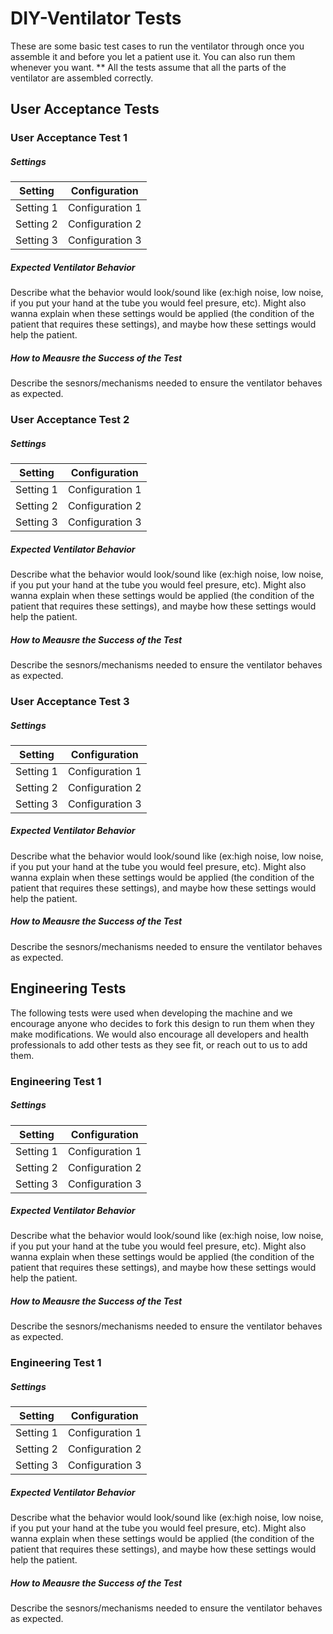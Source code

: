 # DIY-Ventilator Tests
These are some basic test cases to run the ventilator through once you assemble it and before you let a patient use it.
You can also run them whenever you want.
** All the tests assume that all the parts of the ventilator are assembled correctly.

## User Acceptance Tests

### User Acceptance Test 1
##### Settings
| Setting   | Configuration   |
|-----------|-----------------|
| Setting 1 | Configuration 1 |
| Setting 2 | Configuration 2 |
| Setting 3 | Configuration 3 |
##### Expected Ventilator Behavior
Describe what the behavior would look/sound like (ex:high noise, low noise, if you put your hand at the tube you would feel presure, etc).
Might also wanna explain when these settings would be applied (the condition of the patient that requires these settings), and maybe how these settings would help the patient.
##### How to Meausre the Success of the Test
Describe the sesnors/mechanisms needed to ensure the ventilator behaves as expected.

### User Acceptance Test 2
##### Settings
| Setting   | Configuration   |
|-----------|-----------------|
| Setting 1 | Configuration 1 |
| Setting 2 | Configuration 2 |
| Setting 3 | Configuration 3 |
##### Expected Ventilator Behavior
Describe what the behavior would look/sound like (ex:high noise, low noise, if you put your hand at the tube you would feel presure, etc).
Might also wanna explain when these settings would be applied (the condition of the patient that requires these settings), and maybe how these settings would help the patient.
##### How to Meausre the Success of the Test
Describe the sesnors/mechanisms needed to ensure the ventilator behaves as expected.

### User Acceptance Test 3
##### Settings
| Setting   | Configuration   |
|-----------|-----------------|
| Setting 1 | Configuration 1 |
| Setting 2 | Configuration 2 |
| Setting 3 | Configuration 3 |
##### Expected Ventilator Behavior
Describe what the behavior would look/sound like (ex:high noise, low noise, if you put your hand at the tube you would feel presure, etc).
Might also wanna explain when these settings would be applied (the condition of the patient that requires these settings), and maybe how these settings would help the patient.
##### How to Meausre the Success of the Test
Describe the sesnors/mechanisms needed to ensure the ventilator behaves as expected.

## Engineering Tests
The following tests were used when developing the machine and we encourage anyone who decides to fork this design to run them when they make modifications. We would also encourage all developers and health professionals to add other tests as they see fit, or reach out to us to add them.

### Engineering Test 1
##### Settings
| Setting   | Configuration   |
|-----------|-----------------|
| Setting 1 | Configuration 1 |
| Setting 2 | Configuration 2 |
| Setting 3 | Configuration 3 |
##### Expected Ventilator Behavior
Describe what the behavior would look/sound like (ex:high noise, low noise, if you put your hand at the tube you would feel presure, etc).
Might also wanna explain when these settings would be applied (the condition of the patient that requires these settings), and maybe how these settings would help the patient.
##### How to Meausre the Success of the Test
Describe the sesnors/mechanisms needed to ensure the ventilator behaves as expected.

### Engineering Test 1
##### Settings
| Setting   | Configuration   |
|-----------|-----------------|
| Setting 1 | Configuration 1 |
| Setting 2 | Configuration 2 |
| Setting 3 | Configuration 3 |
##### Expected Ventilator Behavior
Describe what the behavior would look/sound like (ex:high noise, low noise, if you put your hand at the tube you would feel presure, etc).
Might also wanna explain when these settings would be applied (the condition of the patient that requires these settings), and maybe how these settings would help the patient.
##### How to Meausre the Success of the Test
Describe the sesnors/mechanisms needed to ensure the ventilator behaves as expected.